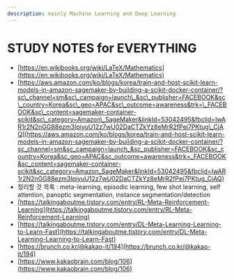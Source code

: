 ```yaml
---
description: mainly Machine Learning and Deep Learning
---
```


# STUDY NOTES for EVERYTHING

* [https://en.wikibooks.org/wiki/LaTeX/Mathematics](https://en.wikibooks.org/wiki/LaTeX/Mathematics)
* [https://aws.amazon.com/ko/blogs/korea/train-and-host-scikit-learn-models-in-amazon-sagemaker-by-building-a-scikit-docker-container/?sc\_channel=sm&sc\_campaign=launch\_&sc\_publisher=FACEBOOK&sc\_country=Korea&sc\_geo=APAC&sc\_outcome=awareness&trk=\_FACEBOOK&sc\_content=sagemaker-container-scikit&sc\_category=Amazon\_SageMaker&linkId=53042495&fbclid=IwAR1r2N2nGG88ezm3IpiyuU12z7wU02DaCTZkYz8eMrR2fPej7PKtug\_CjAQ](https://aws.amazon.com/ko/blogs/korea/train-and-host-scikit-learn-models-in-amazon-sagemaker-by-building-a-scikit-docker-container/?sc_channel=sm&sc_campaign=launch_&sc_publisher=FACEBOOK&sc_country=Korea&sc_geo=APAC&sc_outcome=awareness&trk=_FACEBOOK&sc_content=sagemaker-container-scikit&sc_category=Amazon_SageMaker&linkId=53042495&fbclid=IwAR1r2N2nGG88ezm3IpiyuU12z7wU02DaCTZkYz8eMrR2fPej7PKtug_CjAQ)
* 정리할 것 목록 : meta-learning, episodic learning, few shot learning, self attention, panoptic segmentation, instance segmentation/detection
* [https://talkingaboutme.tistory.com/entry/RL-Meta-Reinforcement-Learning](https://talkingaboutme.tistory.com/entry/RL-Meta-Reinforcement-Learning)
* [https://talkingaboutme.tistory.com/entry/DL-Meta-Learning-Learning-to-Learn-Fast](https://talkingaboutme.tistory.com/entry/DL-Meta-Learning-Learning-to-Learn-Fast)
* [https://brunch.co.kr/@kakao-it/194](https://brunch.co.kr/@kakao-it/194)
* [https://www.kakaobrain.com/blog/106](https://www.kakaobrain.com/blog/106)

